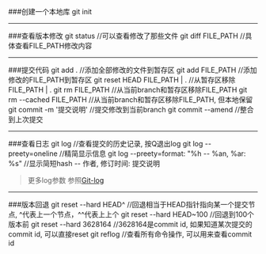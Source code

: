 [Git-log]:https://git-scm.com/book/zh/v1/Git-%E5%9F%BA%E7%A1%80-%E6%9F%A5%E7%9C%8B%E6%8F%90%E4%BA%A4%E5%8E%86%E5%8F%B2
###创建一个本地库
	git init 

---
###查看版本修改
	git status	//可以查看修改了那些文件
	git diff FILE_PATH	//具体查看FILE_PATH修改内容

---
###提交代码
	git add .	//添加全部修改的文件到暂存区
	git add FILE_PATH	//添加修改的FILE_PATH到暂存区
	git reset HEAD FILE_PATH | . //从暂存区移除FILE_PATH | .
	git rm FILE_PATH	//从当前branch和暂存区移除FILE_PATH
	git rm --cached FILE_PATH	//从当前branch和暂存区移除FILE_PATH, 但本地保留
	git commit -m '提交说明'	//提交修改到当前branch
	git commit --amend	//整合到上次提交

---
###查看日志
	git log	//查看提交的历史记录, 按Q退出log
	git log --preety=oneline	//精简显示信息
	git log --preety=format: "%h -- %an, %ar: %s"	//显示简短hash -- 作者, 修订时间: 提交说明
	
>更多log参数 参照[Git-log]

---
###版本回退
	git reset --hard HEAD^	//回退相当于HEAD指针指向某一个提交节点, ^代表上一个节点，^^代表上上个
	git reset --hard HEAD~100	//回退到100个版本前
	git reset --hard 3628164	//3628164是commit id, 如果知道某次提交的commit id, 可以直接reset
	git reflog	//查看所有命令操作, 可以用来查看commit id


 